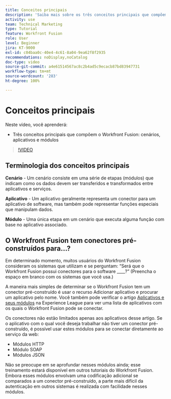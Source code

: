 ```yaml
---
title: Conceitos principais
description: 'Saiba mais sobre os três conceitos principais que compõem o Workfront Fusion: cenários, aplicativos e módulos do  [!DNL Adobe Workfront Fusion].'
activity: use
team: Technical Marketing
type: Tutorial
feature: Workfront Fusion
role: User
level: Beginner
jira: KT-9000
exl-id: c04baa0c-40e4-4c61-8a04-9ea62f8f2935
recommendations: noDisplay,noCatalog
doc-type: video
source-git-commit: a4e61514567ac8c2b4ad5c9ecacb87bd83947731
workflow-type: tm+mt
source-wordcount: '283'
ht-degree: 100%

---
```


# Conceitos principais

Neste vídeo, você aprenderá:

* Três conceitos principais que compõem o Workfront Fusion: cenários, aplicativos e módulos

>[!VIDEO](https://video.tv.adobe.com/v/335260/?quality=12&learn=on)

## Terminologia dos conceitos principais

**Cenário** - Um cenário consiste em uma série de etapas (módulos) que indicam como os dados devem ser transferidos e transformados entre aplicativos e serviços.

**Aplicativo** - Um aplicativo geralmente representa um conector para um aplicativo de software, mas também pode representar funções especiais que manipulam dados.

**Módulo** - Uma única etapa em um cenário que executa alguma função com base no aplicativo associado.

## O Workfront Fusion tem conectores pré-construídos para…?

Em determinado momento, muitos usuários do Workfront Fusion consideram os sistemas que utilizam e se perguntam: “Será que o Workfront Fusion possui conectores para o software ____?” (Preencha o espaço em branco com os sistemas que você usa.)

A maneira mais simples de determinar se o Workfront Fusion tem um conector pré-construído é usar o recurso Adicionar aplicativo e procurar um aplicativo pelo nome. Você também pode verificar o artigo [Aplicativos e seus módulos](https://experienceleague.adobe.com/docs/workfront/using/adobe-workfront-fusion/fusion-apps-and-modules/apps-and-their-modules.html?lang=pt-BR) na Experience League para ver uma lista de aplicativos com os quais o Workfront Fusion pode se conectar.

Os conectores não estão limitados apenas aos aplicativos desse artigo. Se o aplicativo com o qual você deseja trabalhar não tiver um conector pré-construído, é possível usar estes módulos para se conectar diretamente ao serviço da web:

* Módulos HTTP
* Módulo SOAP
* Módulos JSON

Não se preocupe em se aprofundar nesses módulos ainda; esse treinamento estará disponível em outros tutoriais do Workfront Fusion. Embora esses módulos envolvam uma codificação adicional se comparados a um conector pré-construído, a parte mais difícil da autenticação em outros sistemas é realizada com facilidade nesses módulos.
